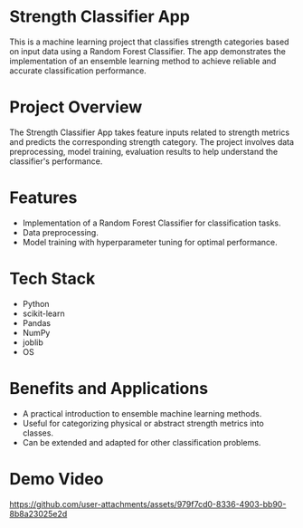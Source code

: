 # Strength Classifier App
This is a machine learning project that classifies strength categories based on input data using a Random Forest Classifier. The app demonstrates the implementation of an ensemble learning method to achieve reliable and accurate classification performance.

# Project Overview
The Strength Classifier App takes feature inputs related to strength metrics and predicts the corresponding strength category. The project involves data preprocessing, model training, evaluation results to help understand the classifier's performance.

# Features
- Implementation of a Random Forest Classifier for classification tasks.
- Data preprocessing. 
- Model training with hyperparameter tuning for optimal performance.

# Tech Stack
- Python
- scikit-learn
- Pandas
- NumPy
- joblib
- OS

# Benefits and Applications
- A practical introduction to ensemble machine learning methods.
- Useful for categorizing physical or abstract strength metrics into classes.
- Can be extended and adapted for other classification problems.

# Demo Video
https://github.com/user-attachments/assets/979f7cd0-8336-4903-bb90-8b8a23025e2d


